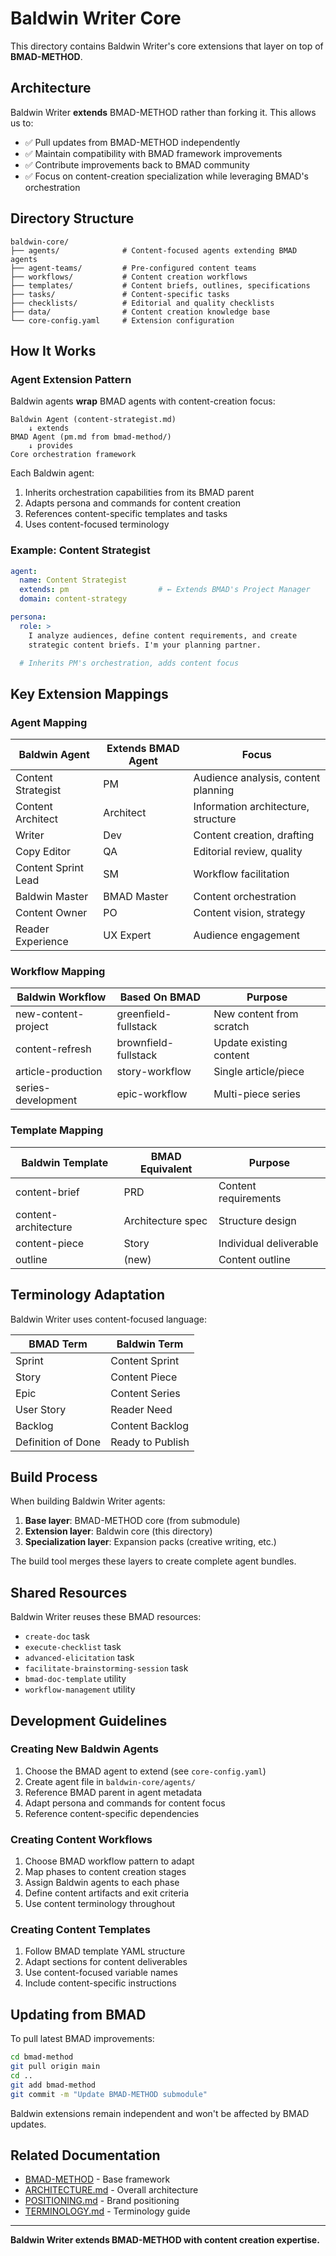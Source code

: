 # Baldwin Writer Core

This directory contains Baldwin Writer's core extensions that layer on top of **BMAD-METHOD**.

## Architecture

Baldwin Writer **extends** BMAD-METHOD rather than forking it. This allows us to:
- ✅ Pull updates from BMAD-METHOD independently
- ✅ Maintain compatibility with BMAD framework improvements
- ✅ Contribute improvements back to BMAD community
- ✅ Focus on content-creation specialization while leveraging BMAD's orchestration

## Directory Structure

```
baldwin-core/
├── agents/              # Content-focused agents extending BMAD agents
├── agent-teams/         # Pre-configured content teams
├── workflows/           # Content creation workflows
├── templates/           # Content briefs, outlines, specifications
├── tasks/               # Content-specific tasks
├── checklists/          # Editorial and quality checklists
├── data/                # Content creation knowledge base
└── core-config.yaml     # Extension configuration
```

## How It Works

### Agent Extension Pattern

Baldwin agents **wrap** BMAD agents with content-creation focus:

```
Baldwin Agent (content-strategist.md)
    ↓ extends
BMAD Agent (pm.md from bmad-method/)
    ↓ provides
Core orchestration framework
```

Each Baldwin agent:
1. Inherits orchestration capabilities from its BMAD parent
2. Adapts persona and commands for content creation
3. References content-specific templates and tasks
4. Uses content-focused terminology

### Example: Content Strategist

```yaml
agent:
  name: Content Strategist
  extends: pm                    # ← Extends BMAD's Project Manager
  domain: content-strategy

persona:
  role: >
    I analyze audiences, define content requirements, and create
    strategic content briefs. I'm your planning partner.

  # Inherits PM's orchestration, adds content focus
```

## Key Extension Mappings

### Agent Mapping

| Baldwin Agent | Extends BMAD Agent | Focus |
|--------------|-------------------|-------|
| Content Strategist | PM | Audience analysis, content planning |
| Content Architect | Architect | Information architecture, structure |
| Writer | Dev | Content creation, drafting |
| Copy Editor | QA | Editorial review, quality |
| Content Sprint Lead | SM | Workflow facilitation |
| Baldwin Master | BMAD Master | Content orchestration |
| Content Owner | PO | Content vision, strategy |
| Reader Experience | UX Expert | Audience engagement |

### Workflow Mapping

| Baldwin Workflow | Based On BMAD | Purpose |
|-----------------|---------------|---------|
| new-content-project | greenfield-fullstack | New content from scratch |
| content-refresh | brownfield-fullstack | Update existing content |
| article-production | story-workflow | Single article/piece |
| series-development | epic-workflow | Multi-piece series |

### Template Mapping

| Baldwin Template | BMAD Equivalent | Purpose |
|-----------------|----------------|---------|
| content-brief | PRD | Content requirements |
| content-architecture | Architecture spec | Structure design |
| content-piece | Story | Individual deliverable |
| outline | (new) | Content outline |

## Terminology Adaptation

Baldwin Writer uses content-focused language:

| BMAD Term | Baldwin Term |
|-----------|--------------|
| Sprint | Content Sprint |
| Story | Content Piece |
| Epic | Content Series |
| User Story | Reader Need |
| Backlog | Content Backlog |
| Definition of Done | Ready to Publish |

## Build Process

When building Baldwin Writer agents:

1. **Base layer**: BMAD-METHOD core (from submodule)
2. **Extension layer**: Baldwin core (this directory)
3. **Specialization layer**: Expansion packs (creative writing, etc.)

The build tool merges these layers to create complete agent bundles.

## Shared Resources

Baldwin Writer reuses these BMAD resources:
- `create-doc` task
- `execute-checklist` task
- `advanced-elicitation` task
- `facilitate-brainstorming-session` task
- `bmad-doc-template` utility
- `workflow-management` utility

## Development Guidelines

### Creating New Baldwin Agents

1. Choose the BMAD agent to extend (see `core-config.yaml`)
2. Create agent file in `baldwin-core/agents/`
3. Reference BMAD parent in agent metadata
4. Adapt persona and commands for content focus
5. Reference content-specific dependencies

### Creating Content Workflows

1. Choose BMAD workflow pattern to adapt
2. Map phases to content creation stages
3. Assign Baldwin agents to each phase
4. Define content artifacts and exit criteria
5. Use content terminology throughout

### Creating Content Templates

1. Follow BMAD template YAML structure
2. Adapt sections for content deliverables
3. Use content-focused variable names
4. Include content-specific instructions

## Updating from BMAD

To pull latest BMAD improvements:

```bash
cd bmad-method
git pull origin main
cd ..
git add bmad-method
git commit -m "Update BMAD-METHOD submodule"
```

Baldwin extensions remain independent and won't be affected by BMAD updates.

## Related Documentation

- [BMAD-METHOD](../bmad-method/README.md) - Base framework
- [ARCHITECTURE.md](../docs/ARCHITECTURE.md) - Overall architecture
- [POSITIONING.md](../docs/POSITIONING.md) - Brand positioning
- [TERMINOLOGY.md](../docs/TERMINOLOGY.md) - Terminology guide

---

**Baldwin Writer extends BMAD-METHOD with content creation expertise.**
